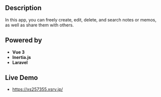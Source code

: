 ## Description

In this app, you can freely create, edit, delete, and search notes or memos, as well as share them with others.

## Powered by 

- **Vue 3**
- **Inertia.js**
- **Laravel**

## Live Demo

- https://xs257355.xsrv.jp/
